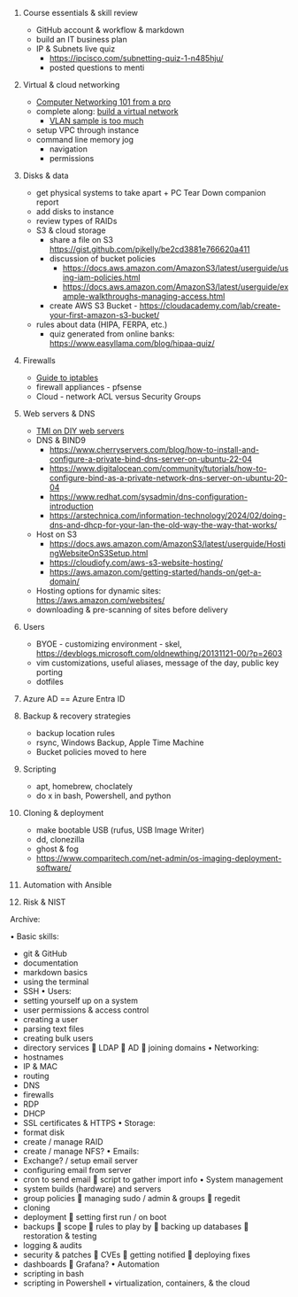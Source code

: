 1.	Course essentials & skill review
    - GitHub account & workflow & markdown
    - build an IT business plan
    - IP & Subnets live quiz
        - https://ipcisco.com/subnetting-quiz-1-n485hju/
        - posted questions to menti
    
2.	Virtual & cloud networking
    - [Computer Networking 101 from a pro](https://iximiuz.com/en/posts/computer-networking-101/)
    - complete along: [build a virtual network](https://labs.iximiuz.com/tutorials/container-networking-from-scratch)
        - [VLAN sample is too much](https://iximiuz.com/en/posts/networking-lab-simple-vlan/)
    - setup VPC through instance
    - command line memory jog
        - navigation
        - permissions
3.	Disks & data
    - get physical systems to take apart + PC Tear Down companion report
    - add disks to instance
    - review types of RAIDs
    - S3 & cloud storage
        - share a file on S3 https://gist.github.com/pjkelly/be2cd3881e766620a411
        - discussion of bucket policies 
            - https://docs.aws.amazon.com/AmazonS3/latest/userguide/using-iam-policies.html 
            - https://docs.aws.amazon.com/AmazonS3/latest/userguide/example-walkthroughs-managing-access.html 
        - create AWS S3 Bucket - https://cloudacademy.com/lab/create-your-first-amazon-s3-bucket/
    - rules about data (HIPA, FERPA, etc.)
        - quiz generated from online banks: https://www.easyllama.com/blog/hipaa-quiz/
4. Firewalls
    - [Guide to iptables](https://iximiuz.com/en/posts/writing-web-server-in-python-sockets/)
    - firewall appliances - pfsense
    - Cloud - network ACL versus Security Groups
5.	Web servers & DNS
    - [TMI on DIY web servers](https://iximiuz.com/en/posts/writing-web-server-in-python-sockets/)
    - DNS & BIND9
        - https://www.cherryservers.com/blog/how-to-install-and-configure-a-private-bind-dns-server-on-ubuntu-22-04
        - https://www.digitalocean.com/community/tutorials/how-to-configure-bind-as-a-private-network-dns-server-on-ubuntu-20-04
        - https://www.redhat.com/sysadmin/dns-configuration-introduction
        - https://arstechnica.com/information-technology/2024/02/doing-dns-and-dhcp-for-your-lan-the-old-way-the-way-that-works/
    - Host on S3 
        - https://docs.aws.amazon.com/AmazonS3/latest/userguide/HostingWebsiteOnS3Setup.html
        - https://cloudiofy.com/aws-s3-website-hosting/ 
        - https://aws.amazon.com/getting-started/hands-on/get-a-domain/ 
    - Hosting options for dynamic sites: https://aws.amazon.com/websites/
    - downloading & pre-scanning of sites before delivery
6.	Users
    - BYOE - customizing environment - skel, https://devblogs.microsoft.com/oldnewthing/20131121-00/?p=2603
    - vim customizations, useful aliases, message of the day, public key porting
    - dotfiles
7.	Azure AD == Azure Entra ID
8.	Backup & recovery strategies
    - backup location rules
    - rsync, Windows Backup, Apple Time Machine
    - Bucket policies moved to here
9.	Scripting
    - apt, homebrew, choclately
    - do x in bash, Powershell, and python
10.	Cloning & deployment
    - make bootable USB (rufus, USB Image Writer)
    - dd, clonezilla
    - ghost & fog
    - https://www.comparitech.com/net-admin/os-imaging-deployment-software/ 
11.	Automation with Ansible
12. Risk & NIST





Archive:

•	Basic skills:
-	git & GitHub
-	documentation
-	markdown basics
-	using the terminal
-	SSH
•	Users:
-	setting yourself up on a system
-	user permissions & access control
-	creating a user
-	parsing text files
-	creating bulk users
-	directory services
	LDAP
	AD
	joining domains
•	Networking:
-	hostnames
-	IP & MAC
-	routing
-	DNS
-	firewalls
-	RDP
-	DHCP
-	SSL certificates & HTTPS
•	Storage:
-	format disk
-	create / manage RAID
-	create / manage NFS?
•	Emails:
-	Exchange? / setup email server
-	configuring email from server
-	cron to send email
	script to gather import info
•	System management
-	system builds (hardware) and servers
-	group policies
	managing sudo / admin & groups
	regedit
-	cloning
-	deployment
	setting first run / on boot
-	backups
	scope
	rules to play by
	backing up databases
	restoration & testing
-	logging & audits
-	security & patches
	CVEs
	getting notified
	deploying fixes
-	dashboards
	Grafana?
•	Automation
-	scripting in bash
-	scripting in Powershell
•	virtualization, containers, & the cloud
